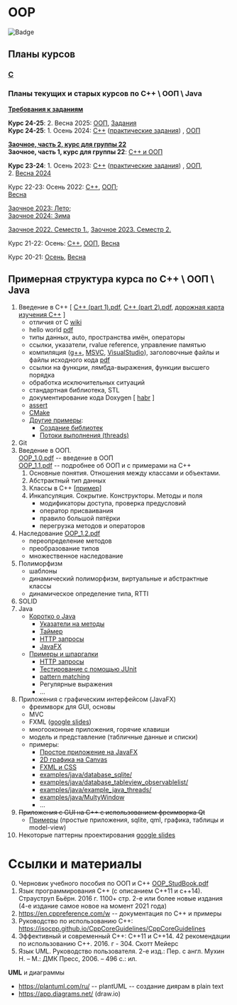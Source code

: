 # OOP
![Badge](https://hitscounter.dev/api/hit?url=https%3A%2F%2Fgithub.com%2FVetrovSV%2FOOP&label=Visits&icon=github&color=%23198754)

## Планы курсов

### [C](C/readme.md)



### Планы текущих и старых курсов по С++ \ ООП \ Java
**[Требования к заданиям](https://github.com/VetrovSV/OOP/blob/master/criteria.md)**


**Курс 24-25**: 2. Весна 2025: [ООП](plans/2025_oop2.md), [Задания](Задания-II.md)\
**Курс 24-25**: 1. Осень 2024:  [C++](plans/2024_cpp.md) ([практические задания](https://github.com/VetrovSV/OOP/blob/master/plans/tasks_cpp.md)) , [ООП](plans/2024_oop_1.md)


**[Заочное, часть 2, курс для группы 22](plans/2024_fall_distance.md)**\
**Заочное, часть 1, курс для группы 22**: [С++ и ООП](plans/2024_spring_distance.md)



**Курс 23-24**: 1. Осень 2023:  [C++](plans/2023_cpp.md) ([практические задания](https://github.com/VetrovSV/OOP/blob/master/plans/tasks_cpp.md)) , [ООП](plans/2023_fall_oop.md),\
2. [Весна 2024](/plans/2024-spring.md)



Курс 22-23: Осень 2022:  [C++](https://github.com/VetrovSV/OOP/blob/master/2022/plan_cpp.md), [ООП](https://github.com/VetrovSV/OOP/blob/master/2022/plan_oop.md);\
[Весна](https://github.com/VetrovSV/OOP/blob/master/2022/plan_oop2.md)


[Заочное 2023: Лето](https://github.com/VetrovSV/OOP/blob/master/plans/2023-spring.md);\
[Заочное 2024: Зима](https://github.com/VetrovSV/OOP/blob/master/plans/dist2024-fall.md)

[Заочное 2022. Семестр 1.](plans/2022-spring_distance.md), [Заочное 2023. Семестр 2.](plans/2023-fall_distance.md)


Курс 21-22:
Осень:  [C++](https://github.com/VetrovSV/OOP/blob/master/2021-fall/plan_cpp.md),  [ООП](https://github.com/VetrovSV/OOP/blob/master/2021-fall/plan_oop.md), [Весна](2021-fall/plan_2.md)


Курс 20-21: [Осень](https://github.com/VetrovSV/OOP/blob/master/2020-fall/tasks.md), [Весна](https://github.com/VetrovSV/OOP/blob/master/2021-spring/tasks.md)



## Примерная структура курса по С++ \ ООП \ Java
1. Введение в С++ [ [C++ (part 1).pdf](https://raw.githubusercontent.com/VetrovSV/OOP/master/C%2B%2B%20(part%201).pdf),
[C++ (part 2).pdf](https://raw.githubusercontent.com/VetrovSV/OOP/master/C%2B%2B%20(part%202).pdf), [дорожная карта изучения C++](https://salmer.github.io/CppDeveloperRoadmap/Russian/) ]
   * отличия от C [wiki](https://ru.wikibooks.org/wiki/%D0%A1%D0%B8%2B%2B/%D0%9E%D1%81%D0%BD%D0%BE%D0%B2%D0%BD%D1%8B%D0%B5_%D0%BE%D1%82%D0%BB%D0%B8%D1%87%D0%B8%D1%8F_%D0%A1%D0%B8%2B%2B_%D0%BE%D1%82_%D0%A1%D0%B8)
   * hello world [pdf](https://raw.githubusercontent.com/VetrovSV/OOP/master/C%2B%2B%20(part%201).pdf#Navigation15)
   * типы данных, auto, пространства имён, операторы
   * ссылки, указатели, rvalue reference, управление памятью
   * компиляция ([g++](https://raw.githubusercontent.com/VetrovSV/OOP/master/C%2B%2B%20(part%201).pdf#Navigation92), [MSVC](https://docs.microsoft.com/ru-ru/cpp/build/walkthrough-compiling-a-native-cpp-program-on-the-command-line?view=msvc-170), [VisualStudio](https://docs.microsoft.com/ru-ru/cpp/build/vscpp-step-1-create?view=msvc-170)), заголовочные файлы и файлы исходного кода [pdf](https://raw.githubusercontent.com/VetrovSV/OOP/master/C%2B%2B%20(part%201).pdf#Navigation78)
   * ссылки на функции, лямбда-выражения, функции высшего порядка
   * обработка исключительных ситуаций
   * стандартная библиотека, STL
   * документирование кода Doxygen [ [habr](https://habr.com/ru/post/252101/) ]
   * [assert](https://github.com/VetrovSV/OOP/blob/master/2021-fall/plan_cpp.md#%D0%B7%D0%B0%D0%BD%D1%8F%D1%82%D0%B8%D0%B5-2-assert-%D0%BA%D0%BE%D0%BC%D0%BF%D0%B8%D0%BB%D1%8F%D1%86%D0%B8%D1%8F-%D0%B2-%D0%BA%D0%BE%D0%BC%D0%B0%D0%BD%D0%B4%D0%BD%D0%BE%D0%B9-%D1%81%D1%82%D1%80%D0%BE%D0%BA%D0%B5)
   * [CMake](https://github.com/VetrovSV/OOP/tree/master/examples/CMake)
   * [Другие примеры](examples/):
      - [Создание библиотек](examples/example_libs/)
      - [Потоки выполнения (threads)](examples/example_thread/)
1. Git
2. Введение в ООП. \
[OOP_1.0.pdf](https://raw.githubusercontent.com/VetrovSV/OOP/master/OOP_1.0.pdf) -- введение в ООП \
[OOP_1.1.pdf](https://raw.githubusercontent.com/VetrovSV/OOP/master/OOP_1.1.pdf) -- подробнее об ООП и с примерами на C++
    1. Основные понятия. Отношения между классами и объектами.
    1. Абстрактный тип данных
    1. Классы в C++ [[пример](https://github.com/VetrovSV/OOP/tree/master/examples/simple_class)]
    1. Инкапсуляция. Сокрытие. Конструкторы. Методы и поля
        * модификаторы доступа, проверка предусловий
        * оператор присваивания
        * правило большой пятёрки
        * перегрузка методов и операторов
3. Наследование [OOP_1.2.pdf]([OOP_1.2.pdf](https://raw.githubusercontent.com/VetrovSV/OOP/master/OOP_1.2.pdf))
   * переопределение методов
   * преобразование типов
   * множественное наследование
4. Полиморфизм
   * шаблоны
   * динамический полиморфизм, виртуальные и абстрактные классы
   * динамическое определение типа, RTTI
5. SOLID
6. Java
   * [Коротко о Java](https://github.com/VetrovSV/OOP/tree/master/examples/java)
     * [Указатели на методы](https://github.com/VetrovSV/OOP/blob/master/examples/java/function-reference.md)
     * [Таймер](https://github.com/VetrovSV/OOP/blob/master/examples/java/timer.md)
     * [HTTP запросы](https://github.com/VetrovSV/OOP/blob/master/examples/java/HTTP_request.md)
     * [JavaFX](https://github.com/VetrovSV/OOP/tree/master/examples/java/JavaFX)
   * [Примеры и шпаргалки](examples/java/)  
      * [HTTP запросы](examples/java/HTTP_request.md)
      * [Тестирование с помощью JUnit](examples/java/junit.md)
      * [pattern matching](examples/java/pattern_matching.md)
      * Регулярные выражения
      * ...
7. Приложения с графическим интерфейсом (JavaFX)
   * фреимворк для GUI, основы 
   * MVC
   * FXML ([google slides](https://docs.google.com/presentation/d/1BJOtQ5QKtVrGhgpWPkrYao29krP4iNMsJj93BD_Gmu0/edit?usp=sharing))
   * многооконные приложения, горячие клавиши
   * модель и представление (табличные данные и списки)
   * примеры:
      * [Простое приложение на JavaFX](examples/java/JavaFX/)
      * [2D графика на Canvas](examples/java/javafx_canvas/)
      * [FXML и CSS](examples/java/JavaFX_FXML_CSS/)
      * [examples/java/database_sqlite/](examples/java/database_sqlite/)
      * [examples/java/database_tableview_observablelist/](examples/java/database_tableview_observablelist/)
      * [examples/java/example_java_threads/](examples/java/example_java_threads/)
      * [examples/java/MultyWindow](examples/java/MultyWindow)
      * ...
8. ~~Приложения с GUI на С++ с использованием фреимворка Qt~~
   * [Примеры](examples/Qt) (простые приложения, sqlite, qml, графика, таблицы и model-view)
6. Некоторые паттерны проектирования
   [google slides](https://docs.google.com/presentation/d/1SJ7-9TTjaU_EJdmh2LL1til82Kl-Ie7i6kQzzBwquCs/edit?usp=sharing)


# Ссылки и материалы
0. Черновик учебного пособия по ООП и C++ [OOP_StudBook.pdf](https://raw.githubusercontent.com/VetrovSV/OOP/master/OOP_StudBook.pdf)
1. Язык программирования C++ (с описанием C++11 и c++14). Страуструп Бьёрн. 2016 г. 1100+ стр. 2-е или более новые издания (4-е издание самое новое на момент 2021 года)
2. https://en.cppreference.com/w -- документация по C++ и примеры
3. Руководство по использованию С++: https://isocpp.github.io/CppCoreGuidelines/CppCoreGuidelines
3. Эффективный и современный С++: C++11 и С++14. 42 рекомендации по использованию С++. 2016. г - 304. Скотт Мейерс
4. Язык UML. Руководство пользователя. 2-е изд.: Пер. с англ. Мухин Н. – М.: ДМК Пресс, 2006. – 496 с.: ил.

**UML** и диаграммы
- https://plantuml.com/ru/ -- plantUML -- создание диярам в plain text
- https://app.diagrams.net/ (draw.io)
